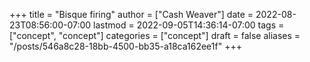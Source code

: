 +++
title = "Bisque firing"
author = ["Cash Weaver"]
date = 2022-08-23T08:56:00-07:00
lastmod = 2022-09-05T14:36:14-07:00
tags = ["concept", "concept"]
categories = ["concept"]
draft = false
aliases = "/posts/546a8c28-18bb-4500-bb35-a18ca162ee1f"
+++
